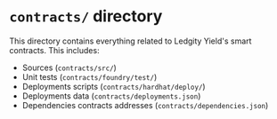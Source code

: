 # `contracts/` directory

This directory contains everything related to Ledgity Yield's smart contracts. This includes:

- Sources (`contracts/src/`)
- Unit tests (`contracts/foundry/test/`)
- Deployments scripts (`contracts/hardhat/deploy/`)
- Deployments data (`contracts/deployments.json`)
- Dependencies contracts addresses (`contracts/dependencies.json`)
